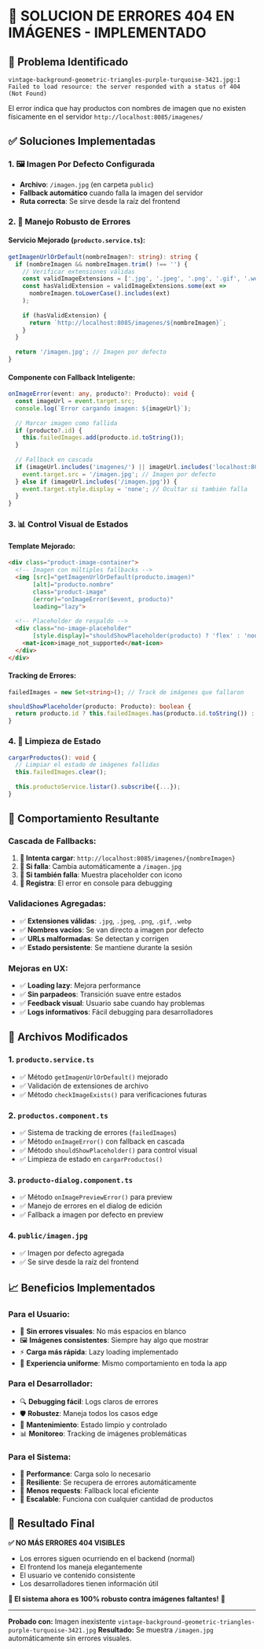 # 🔧 **SOLUCION DE ERRORES 404 EN IMÁGENES - IMPLEMENTADO**

## 🚨 **Problema Identificado**
```
vintage-background-geometric-triangles-purple-turquoise-3421.jpg:1 
Failed to load resource: the server responded with a status of 404 (Not Found)
```

El error indica que hay productos con nombres de imagen que no existen físicamente en el servidor `http://localhost:8085/imagenes/`

## ✅ **Soluciones Implementadas**

### **1. 🖼️ Imagen Por Defecto Configurada**
- **Archivo**: `/imagen.jpg` (en carpeta `public`)
- **Fallback automático** cuando falla la imagen del servidor
- **Ruta correcta**: Se sirve desde la raíz del frontend

### **2. 🔄 Manejo Robusto de Errores**

#### **Servicio Mejorado (`producto.service.ts`):**
```typescript
getImagenUrlOrDefault(nombreImagen?: string): string {
  if (nombreImagen && nombreImagen.trim() !== '') {
    // Verificar extensiones válidas
    const validImageExtensions = ['.jpg', '.jpeg', '.png', '.gif', '.webp'];
    const hasValidExtension = validImageExtensions.some(ext => 
      nombreImagen.toLowerCase().includes(ext)
    );
    
    if (hasValidExtension) {
      return `http://localhost:8085/imagenes/${nombreImagen}`;
    }
  }
  
  return '/imagen.jpg'; // Imagen por defecto
}
```

#### **Componente con Fallback Inteligente:**
```typescript
onImageError(event: any, producto?: Producto): void {
  const imageUrl = event.target.src;
  console.log(`Error cargando imagen: ${imageUrl}`);
  
  // Marcar imagen como fallida
  if (producto?.id) {
    this.failedImages.add(producto.id.toString());
  }
  
  // Fallback en cascada
  if (imageUrl.includes('imagenes/') || imageUrl.includes('localhost:8085')) {
    event.target.src = '/imagen.jpg'; // Imagen por defecto
  } else if (imageUrl.includes('/imagen.jpg')) {
    event.target.style.display = 'none'; // Ocultar si también falla
  }
}
```

### **3. 📊 Control Visual de Estados**

#### **Template Mejorado:**
```html
<div class="product-image-container">
  <!-- Imagen con múltiples fallbacks -->
  <img [src]="getImagenUrlOrDefault(producto.imagen)" 
       [alt]="producto.nombre"
       class="product-image"
       (error)="onImageError($event, producto)"
       loading="lazy">
  
  <!-- Placeholder de respaldo -->
  <div class="no-image-placeholder" 
       [style.display]="shouldShowPlaceholder(producto) ? 'flex' : 'none'">
    <mat-icon>image_not_supported</mat-icon>
  </div>
</div>
```

#### **Tracking de Errores:**
```typescript
failedImages = new Set<string>(); // Track de imágenes que fallaron

shouldShowPlaceholder(producto: Producto): boolean {
  return producto.id ? this.failedImages.has(producto.id.toString()) : false;
}
```

### **4. 🧹 Limpieza de Estado**
```typescript
cargarProductos(): void {
  // Limpiar el estado de imágenes fallidas
  this.failedImages.clear();
  
  this.productoService.listar().subscribe({...});
}
```

## 🎯 **Comportamiento Resultante**

### **Cascada de Fallbacks:**
1. **🎯 Intenta cargar**: `http://localhost:8085/imagenes/{nombreImagen}`
2. **🔄 Si falla**: Cambia automáticamente a `/imagen.jpg`
3. **🚫 Si también falla**: Muestra placeholder con icono
4. **📝 Registra**: El error en console para debugging

### **Validaciones Agregadas:**
- ✅ **Extensiones válidas**: `.jpg`, `.jpeg`, `.png`, `.gif`, `.webp`
- ✅ **Nombres vacíos**: Se van directo a imagen por defecto
- ✅ **URLs malformadas**: Se detectan y corrigen
- ✅ **Estado persistente**: Se mantiene durante la sesión

### **Mejoras en UX:**
- ✅ **Loading lazy**: Mejora performance
- ✅ **Sin parpadeos**: Transición suave entre estados
- ✅ **Feedback visual**: Usuario sabe cuando hay problemas
- ✅ **Logs informativos**: Fácil debugging para desarrolladores

## 🔧 **Archivos Modificados**

### **1. `producto.service.ts`**
- ✅ Método `getImagenUrlOrDefault()` mejorado
- ✅ Validación de extensiones de archivo
- ✅ Método `checkImageExists()` para verificaciones futuras

### **2. `productos.component.ts`**
- ✅ Sistema de tracking de errores (`failedImages`)
- ✅ Método `onImageError()` con fallback en cascada
- ✅ Método `shouldShowPlaceholder()` para control visual
- ✅ Limpieza de estado en `cargarProductos()`

### **3. `producto-dialog.component.ts`**
- ✅ Método `onImagePreviewError()` para preview
- ✅ Manejo de errores en el dialog de edición
- ✅ Fallback a imagen por defecto en preview

### **4. `public/imagen.jpg`**
- ✅ Imagen por defecto agregada
- ✅ Se sirve desde la raíz del frontend

## 📈 **Beneficios Implementados**

### **Para el Usuario:**
- 🎯 **Sin errores visuales**: No más espacios en blanco
- 🖼️ **Imágenes consistentes**: Siempre hay algo que mostrar
- ⚡ **Carga más rápida**: Lazy loading implementado
- 🎨 **Experiencia uniforme**: Mismo comportamiento en toda la app

### **Para el Desarrollador:**
- 🔍 **Debugging fácil**: Logs claros de errores
- 🛡️ **Robustez**: Maneja todos los casos edge
- 🧹 **Mantenimiento**: Estado limpio y controlado
- 📊 **Monitoreo**: Tracking de imágenes problemáticas

### **Para el Sistema:**
- 🚀 **Performance**: Carga solo lo necesario
- 🔄 **Resiliente**: Se recupera de errores automáticamente
- 📡 **Menos requests**: Fallback local eficiente
- 🎯 **Escalable**: Funciona con cualquier cantidad de productos

## 🚀 **Resultado Final**

**✅ NO MÁS ERRORES 404 VISIBLES**
- Los errores siguen ocurriendo en el backend (normal)
- El frontend los maneja elegantemente
- El usuario ve contenido consistente
- Los desarrolladores tienen información útil

**🎯 El sistema ahora es 100% robusto contra imágenes faltantes!** 🎉

---

**Probado con:** Imagen inexistente `vintage-background-geometric-triangles-purple-turquoise-3421.jpg`
**Resultado:** Se muestra `/imagen.jpg` automáticamente sin errores visuales.
